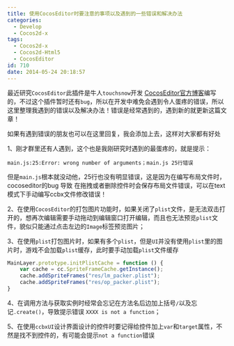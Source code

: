 ```yaml
---
title: 使用CocosEditor时要注意的事项以及遇到的一些错误和解决办法
categories:
  - Develop
  - Cocos2d-x
tags:
  - Cocos2d-x
  - Cocos2d-Html5
  - CocosEditor
id: 710
date: 2014-05-24 20:18:57
---
```


最近研究`CocosEditor`此插件是牛人`touchsnow`开发 [CocosEditor官方博客](http://blog.makeapp.co)编写的，不过这个插件暂时还有`bug`，所以在开发中难免会遇到令人蛋疼的错误，所以这里整理我遇到的错误以及解决办法！错误是经常遇到的，遇到新的就更新这篇文章！

如果有遇到错误的朋友也可以在这里回复，我会添加上去，这样对大家都有好处

1、刚才群里还有人遇到，这个也是我刚研究时遇到的最蛋疼的，就是提示：

    main.js:25:Error: wrong number of arguments；main.js 25行错误

但是`main.js`根本就没动他，25行也没有明显错误，这是因为在编写布局文件时，cocoseditor的bug 导致 在拖拽或者删除控件时会保存布局文件错误，可以在text模式下手动编写ccbx文件修改错误！

2、在使用`CocosEditor`的打包图片功能时，如果关闭了`plist`文件，是无法双击打开的，想再次编辑需要手动拖动到编辑窗口打开编辑，而且也无法预览`plist`文件，貌似只能通过点击左边的`Image`标签预览图片；

3、在使用`plist`打包图片时，如果有多个`plist`，但是`UI`并没有使用`plist`里的图片时，游戏不会加载`plist`缓存，此时要手动加载`plist`文件缓存 
```javascript
MainLayer.prototype.initPlistCache = function () {
    var cache = cc.SpriteFrameCache.getInstance();
    cache.addSpriteFrames("res/lm_packer.plist");
    cache.addSpriteFrames("res/op_packer.plist");
}
```

4、在调用方法与获取实例时经常会忘记在方法名后边加上括号`/`以及忘记`.create()`，导致提示错误 `XXXX is not a function`；

5、在使用`ccbxUI`设计界面设计的控件时要记得给控件加上`var`和`target`属性，不然是找不到控件的，有可能会提示`not a function`错误